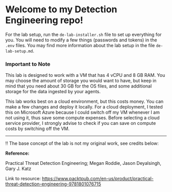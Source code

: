 # Welcome to my Detection Engineering repo!

For the lab setup, run the `de-lab-installer.sh` file to set up everything for you. You will need to modify a few things (passwords and tokens) in the `.env` files. You may find more information about the lab setup in the file `de-lab-setup.md`.

### Important to Note

This lab is designed to work with a VM that has 4 vCPU and 8 GB RAM. You may choose the amount of storage you would want to have, but keep in mind that you need about 30 GB for the OS files, and some additional storage for the data ingested by your agents.

This lab works best on a cloud environment, but this costs money. You can make a few changes and deploy it locally. For a cloud deployment, I tested this on Microsoft Azure because I could switch off my VM whenever I am not using it, thus save some compute expenses. Before selecting a cloud service provider, I strongly advise to check if you can save on compute costs by switching off the VM.

---

:bangbang: The base concept of the lab is not my original work, see credits below:

**Reference:**

Practical Threat Detection Engineering; Megan Roddie, Jason Deyalsingh, Gary J. Katz

Link to resource: https://www.packtpub.com/en-us/product/practical-threat-detection-engineering-9781801076715